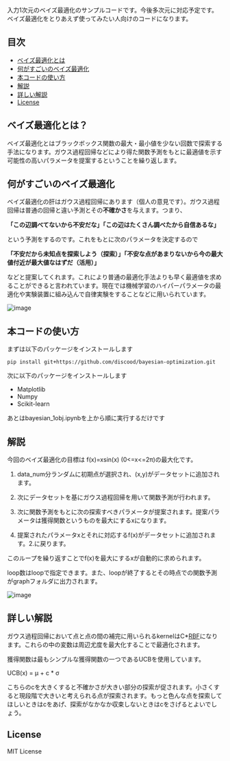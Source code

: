 入力1次元のベイズ最適化のサンプルコードです。今後多次元に対応予定です。
ベイズ最適化をとりあえず使ってみたい人向けのコードになります。

## 目次
* [ベイズ最適化とは](#ベイズ最適化とは)
* [何がすごいのベイズ最適化](#何がすごいのベイズ最適化)
* [本コードの使い方](#本コードの使い方)
* [解説](#解説)
* [詳しい解説](#詳しい解説)
* [License](#license)

## ベイズ最適化とは？
ベイズ最適化とはブラックボックス関数の最大・最小値を少ない回数で探索する手法になります。ガウス過程回帰などにより得た関数予測をもとに最適値を示す可能性の高いパラメータを提案するということを繰り返します。



## 何がすごいのベイズ最適化
ベイズ最適化の肝はガウス過程回帰にあります（個人の意見です）。ガウス過程回帰は普通の回帰と違い予測とその**不確かさ**を与えます。つまり、

**「この辺調べてないから不安だな」「この辺はたくさん調べたから自信あるな」**

という予測をするのです。これをもとに次のパラメータを決定するので

**「不安だから未知点を探索しよう（探索）」「不安な点があまりないから今の最大値付近が最大値なはずだ（活用）」**

などと提案してくれます。これにより普通の最適化手法よりも早く最適値を求めることができると言われています。現在では機械学習のハイパーパラメータの最適化や実験装置に組み込んで自律実験をすることなどに用いられています。

![image](https://github.com/discood/bayesian-optimization/assets/92424566/0903c974-2efb-479a-af5d-fec4ab946802)

## 本コードの使い方
まずは以下のパッケージをインストールします

```
pip install git+https://github.com/discood/bayesian-optimization.git
```

次に以下のパッケージをインストールします
* Matplotlib
* Numpy
* Scikit-learn

あとはbayesian_1obj.ipynbを上から順に実行するだけです

## 解説
今回のベイズ最適化の目標は f(x)=xsin(x) (0<=x<=2π)の最大化です。

1. data_num分ランダムに初期点が選択され、(x,y)がデータセットに追加されます。 

1. 次にデータセットを基にガウス過程回帰を用いて関数予測が行われます。

1. 次に関数予測をもとに次の探索すべきパラメータが提案されます。提案パラメータは獲得関数というものを最大にするxになります。

1. 提案されたパラメータxとそれに対応するf(x)がデータセットに追加されます。2.に戻ります。

このループを繰り返すことでf(x)を最大にするxが自動的に求められます。

loop数はloopで指定できます。また、loopが終了するとその時点での関数予測がgraphフォルダに出力されます。

![image](https://github.com/discood/bayesian-optimization/assets/92424566/675c9b1a-169f-4684-a9f1-774b8e3344ae)

## 詳しい解説
ガウス過程回帰において点と点の間の補完に用いられるkernelはC*[RBF](https://scikit-learn.org/stable/modules/generated/sklearn.gaussian_process.kernels.RBF.html "RBF kernel")になります。これらの中の変数は周辺尤度を最大化することで最適化されます。

獲得関数は最もシンプルな獲得関数の一つであるUCBを使用しています。

UCB(x) = μ + c * σ

こちらのcを大きくすると不確かさが大きい部分の探索が促されます。小さくすると現段階で大きいと考えられる点が探索されます。もっと色んな点を探索してほしいときはcをあげ、探索がなかなか収束しないときはcをさげるとよいでしょう。

## License
MIT License
